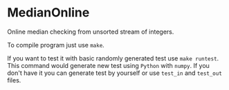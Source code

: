 # MedianOnline

Online median checking from unsorted stream of integers.

To compile program just use `make`.

If you want to test it with basic randomly generated test use `make runtest`.
This command would generate new test using `Python` with `numpy`.
If you don't have it you can generate test by yourself or use `test_in` and `test_out` files.
